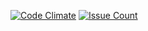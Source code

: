 [![Code Climate](https://codeclimate.com/github/nowhere-cloud/node-mongo-syslog/badges/gpa.svg)](https://codeclimate.com/github/nowhere-cloud/node-mongo-syslog) [![Issue Count](https://codeclimate.com/github/nowhere-cloud/node-mongo-syslog/badges/issue_count.svg)](https://codeclimate.com/github/nowhere-cloud/node-mongo-syslog)

